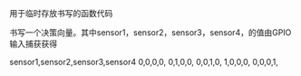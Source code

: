 用于临时存放书写的函数代码


书写一个决策向量。其中sensor1，sensor2，sensor3，sensor4，的值由GPIO输入捕获获得

sensor1,sensor2,sensor3,sensor4
0,0,0,0,
0,1,0,0,
0,0,1,0,
1,0,0,0,
0,0,0,1,
